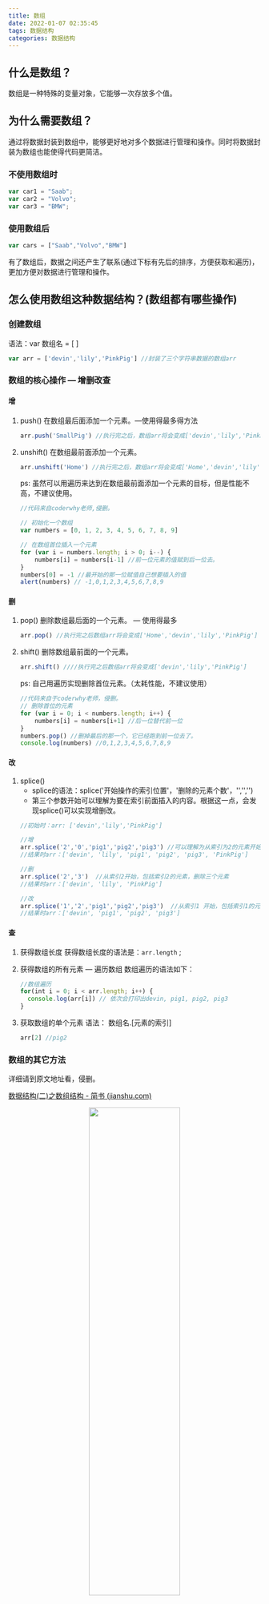```yaml
---
title: 数组
date: 2022-01-07 02:35:45
tags: 数据结构
categories: 数据结构
---
```


## 什么是数组？

数组是一种特殊的变量对象，它能够一次存放多个值。

## 为什么需要数组？

通过将数据封装到数组中，能够更好地对多个数据进行管理和操作。同时将数据封装为数组也能使得代码更简洁。

### 不使用数组时

```JavaScript
var car1 = "Saab";
var car2 = "Volvo";
var car3 = "BMW";
```


### 使用数组后

```JavaScript
var cars = ["Saab","Volvo","BMW"]
```


有了数组后，数据之间还产生了联系(通过下标有先后的排序，方便获取和遍历)，更加方便对数据进行管理和操作。

## 怎么使用数组这种数据结构？(数组都有哪些操作)

### 创建数组

语法：var 数组名 = [ ]

```JavaScript
var arr = ['devin','lily','PinkPig'] //封装了三个字符串数据的数组arr
```


### 数组的核心操作 — 增删改查

#### 增

1. push()
	在数组最后面添加一个元素。—使用得最多得方法
	```JavaScript
	arr.push('SmallPig') //执行完之后，数组arr将会变成['devin','lily','PinkPig','SmallPig']
	```
	
2. unshift()
	在数组最前面添加一个元素。
	```JavaScript
	arr.unshift('Home') //执行完之后，数组arr将会变成['Home','devin','lily','PinkPig','SmallPig']
	```
	
	ps:  虽然可以用遍历来达到在数组最前面添加一个元素的目标，但是性能不高，不建议使用。
	```JavaScript
	//代码来自coderwhy老师,侵删。
	
	// 初始化一个数组
	var numbers = [0, 1, 2, 3, 4, 5, 6, 7, 8, 9]
	
	// 在数组首位插入一个元素
	for (var i = numbers.length; i > 0; i--) {
	    numbers[i] = numbers[i-1] //前一位元素的值赋到后一位去。
	}
	numbers[0] = -1 //最开始的那一位赋值自己想要插入的值
	alert(numbers) // -1,0,1,2,3,4,5,6,7,8,9
	
	```
	

#### 删

1. pop()
	删除数组最后面的一个元素。 — 使用得最多
	```JavaScript
	arr.pop() //执行完之后数组arr将会变成['Home','devin','lily','PinkPig']
	```
	
2. shift()
	删除数组最前面的一个元素。
	```JavaScript
	arr.shift() ////执行完之后数组arr将会变成['devin','lily','PinkPig']
	```
	
	ps: 自己用遍历实现删除首位元素。（太耗性能，不建议使用）
	```JavaScript
	//代码来自于coderwhy老师，侵删。
	// 删除首位的元素
	for (var i = 0; i < numbers.length; i++) {
	    numbers[i] = numbers[i+1] //后一位替代前一位
	}
	numbers.pop() //删掉最后的那一个，它已经跑到前一位去了。
	console.log(numbers) //0,1,2,3,4,5,6,7,8,9
	```
	

#### 改

1. splice()
	- splice的语法：splice('开始操作的索引位置'，'删除的元素个数'，'','','')
	- 第三个参数开始可以理解为要在索引前面插入的内容。根据这一点，会发现splice()可以实现增删改。
	```JavaScript
	//初始时：arr: ['devin','lily','PinkPig']
	
	//增
	arr.splice('2','0','pig1','pig2','pig3') //可以理解为从索引为2的元素开始(包括索引2)，删除0个元素，并且将'pig1','pig2','pig3'插入到索引为2的元素前面的位置。
	//结果时arr：['devin', 'lily', 'pig1', 'pig2', 'pig3', 'PinkPig']
	
	//删
	arr.splice('2','3')  //从索引2开始，包括索引2的元素，删除三个元素
	//结果时arr：['devin', 'lily', 'PinkPig']
	
	//改
	arr.splice('1','2','pig1','pig2','pig3')  //从索引1 开始，包括索引1的元素，删除两个元素，将后面三个参数元素插入到索引1前面。
	//结果时arr：['devin', 'pig1', 'pig2', 'pig3']
	```
	

#### 查

1. 获得数组长度
	获得数组长度的语法是：`arr.length` ;
2. 获得数组的所有元素 — 遍历数组
	数组遍历的语法如下：
	```JavaScript
	//数组遍历
	for(int i = 0; i < arr.length; i++) {
	  console.log(arr[i]) // 依次会打印出devin, pig1, pig2, pig3
	}
	```
	
3. 获取数组的单个元素
	语法： 数组名.[元素的索引]
	```JavaScript
	arr[2] //pig2
	```
	

### 数组的其它方法

详细请到原文地址看，侵删。

[数据结构(二)之数组结构 - 简书 (jianshu.com)](https://www.jianshu.com/p/9521594710d7)

<!-- ![](https://cdn.jsdelivr.net/gh/DevinLin000/imgBed/img/20220105000336.png) -->
<div align=center>
<img src="https://cdn.jsdelivr.net/gh/DevinLin000/imgBed/img/20220105000336.png" width="60%" height="50%"/>
</div>

## 数组的缺陷

### 增删改的能力弱

1. 数组创建的时候必须分配一块固定的连续的内存，数组大小一经确定无法改变，当数组需要扩容时代价极大
2. 对数组开头的元素和中间的元素操作时，代价极大。使用unshift和splice时也是一样，背后的代价极大。
3. 查找某个元素是否存在时需要遍历整个数组，代价大。

## 数组的优点

### 读数据的能力强

1. 根据**数组下标**查找元素速度快，遍历数据快。 —这是数组最大的优势。

## 数组的适用范围

数据所适合的是 **读操作多，写操作少** 的场景！

